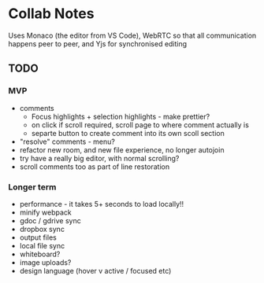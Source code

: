 Collab Notes
============

Uses Monaco (the editor from VS Code), WebRTC so that all communication happens peer to peer, and Yjs for synchronised editing

TODO
----
### MVP
- comments
  - Focus highlights + selection highlights - make prettier?
  - on click if scroll required, scroll page to where comment actually is
  - separte button to create comment into its own scoll section
- "resolve" comments - menu?
- refactor new room, and new file experience, no longer autojoin
- try have a really big editor, with normal scrolling?
- scroll comments too as part of line restoration

### Longer term
- performance - it takes 5+ seconds to load locally!!
- minify webpack
- gdoc / gdrive sync
- dropbox sync
- output files
- local file sync
- whiteboard?
- image uploads?
- design language (hover v active / focused etc)

